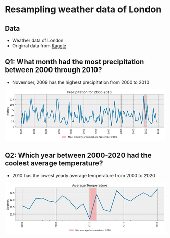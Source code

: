 # Resampling weather data of London

## Data
- Weather data of London
- Original data from [Kaggle](https://www.kaggle.com/datasets/emmanuelfwerr/london-weather-data)

## Q1: What month had the most precipitation between 2000 through 2010?

- November, 2009 has the highest precipitation from 2000 to 2010

![png](https://github.com/jiashenyue/weather-data-london-resampling/blob/main/PNG/precipitation_monthly.png)

## Q2: Which year between 2000-2020 had the coolest average temperature?

- 2010 has the lowest yearly average temperature from 2000 to 2020

![png](https://github.com/jiashenyue/weather-data-london-resampling/blob/main/PNG/avg_temp_yearly.png)
